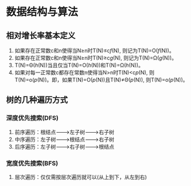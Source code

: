 # 数据结构与算法
## 相对增长率基本定义
1. 如果存在正常数c和n使得当N≥n时T(N)≤c*f*(N), 则记为T(N)=O(_f_(N))。
2. 如果存在正常数c和n使得当N≥n时T(N)≥c*g*(N), 则记为T(N)=Ω(_g_(N))。
3. T(N)=Θ(_h_(N))当且仅当T(N)=O(_h_(N))和T(N)=Ω(_h_(N))。
4. 如果对每一正常数c都存在常数n使得当N>n时T(N)<c*p*(N), 则T(N)=o(_p_(N))。即，如果T(N)=O(_p_(N))且T(N)≠Θ(_p_(N)), 则T(N)=o(_p_(N))。

## 树的几种遍历方式
### 深度优先搜索(DFS)
1. 前序遍历：根结点--->左子树--->右子树
2. 中序遍历：左子树--->根结点--->右子树
3. 后序遍历：左子树--->右子树--->根结点
### 宽度优先搜索(BFS)
1. 层次遍历：仅仅需按层次遍历就可以(从上到下，从左到右)

